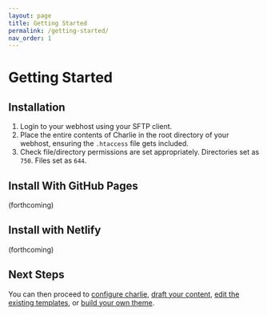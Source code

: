 ```yaml
---
layout: page
title: Getting Started
permalink: /getting-started/
nav_order: 1
---
```


# Getting Started

## Installation

1. Login to your webhost using your SFTP client.
2. Place the entire contents of Charlie in the root directory of your webhost, ensuring the `.htaccess` file gets included.
3. Check file/directory permissions are set appropriately. Directories set as `750`. Files set as `644`.

## Install With GitHub Pages

(forthcoming)

## Install with Netlify

(forthcoming)

## Next Steps

You can then proceed to [configure charlie](/configuration), [draft your content](/content/drafting-content), [edit the existing templates](/templates/using-templates), or [build your own theme](/guides/build-a-theme).

